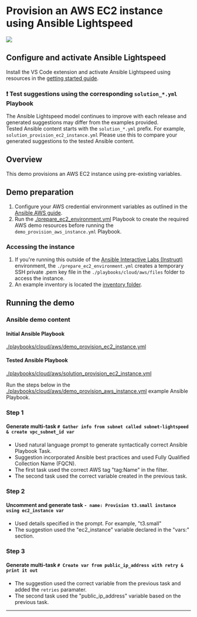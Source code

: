 # Provision an AWS EC2 instance using Ansible Lightspeed

![](../../../assets/img/lightspeed_provision_aws_instance.gif)

## Configure and activate Ansible Lightspeed

Install the VS Code extension and activate Ansible Lightspeed using resources in the [getting started guide](../../../getting_started.md).

### ❗️ Test suggestions using the corresponding `solution_*.yml` Playbook

The Ansible Lightspeed model continues to improve with each release and generated suggestions may differ from the examples provided.  
Tested Ansible content starts with the `solution_*.yml` prefix. For example, `solution_provision_ec2_instance.yml` Please use this to compare your generated suggestions to the tested Ansible content.

## Overview

This demo provisions an AWS EC2 instance using pre-existing variables.

## Demo preparation

1. Configure your AWS credential environment variables as outlined in the [Ansible AWS guide](https://docs.ansible.com/ansible/latest/collections/amazon/aws/docsite/guide_aws.html#authentication).
2. Run the [./prepare_ec2_environment.yml](./prepare_ec2_environment.yml) Playbook to create the required AWS demo resources before running the `demo_provision_aws_instance.yml` Playbook.

### Accessing the instance

1. If you're running this outside of the [Ansible Interactive Labs (Instruqt)](https://www.redhat.com/en/interactive-labs/ansible) environment, the `./prepare_ec2_environment.yml` creates a temporary SSH private .pem key file in the `./playbooks/cloud/aws/files` folder to access the instance.
2. An example inventory is located the [inventory folder](./inventory/).

## Running the demo

### Ansible demo content

#### Initial Ansible Playbook

[./playbooks/cloud/aws/demo_provision_ec2_instance.yml](./demo_provision_ec2_instance.yml)

#### Tested Ansible Playbook

[./playbooks/cloud/aws/solution_provision_ec2_instance.yml](./solution_provision_ec2_instance.yml)

Run the steps below in the [./playbooks/cloud/aws/demo_provision_aws_instance.yml](./demo_provision_ec2_instance.yml) example Ansible Playbook.

### Step 1

#### Generate multi-task `# Gather info from subnet called subnet-lightspeed & create vpc_subnet_id var`

- Used natural language prompt to generate syntactically correct Ansible Playbook Task.
- Suggestion incorporated Ansible best practices and used Fully Qualified Collection Name (FQCN).
- The first task used the correct AWS tag "tag:Name" in the filter.
- The second task used the correct variable created in the previous task.

### Step 2

#### Uncomment and generate task `- name: Provision t3.small instance using ec2_instance var`

- Used details specified in the prompt. For example, "t3.small"
- The suggestion used the "ec2_instance" variable declared in the "vars:" section.

### Step 3

#### Generate multi-task `# Create var from public_ip_address with retry & print it out`

- The suggestion used the correct variable from the previous task and added the `retries` paramater.
- The second task used the "public_ip_address" variable based on the previous task.

---
